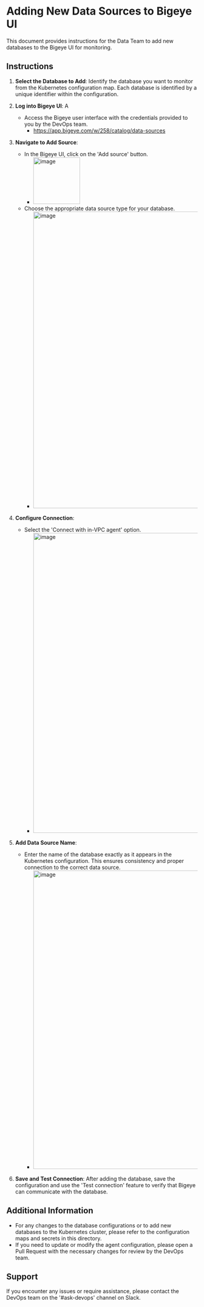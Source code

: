 # Adding New Data Sources to Bigeye UI

This document provides instructions for the Data Team to add new databases to the Bigeye UI for monitoring.

## Instructions

1. **Select the Database to Add**: Identify the database you want to monitor from the Kubernetes configuration map. Each database is identified by a unique identifier within the configuration.

2. **Log into Bigeye UI**: A
    - Access the Bigeye user interface with the credentials provided to you by the DevOps team.
        - https://app.bigeye.com/w/258/catalog/data-sources

3. **Navigate to Add Source**:
    - In the Bigeye UI, click on the 'Add source' button.
        - <img width="123" alt="image" src="https://github.com/clinician-nexus/kubernetes/assets/133695630/3142ceca-7506-4fe0-b35b-269a581c32de">
    - Choose the appropriate data source type for your database.
        - <img width="781" alt="image" src="https://github.com/clinician-nexus/kubernetes/assets/133695630/8e4d0fce-ee97-47d1-aa42-06de4d7fbd4f">

4. **Configure Connection**:
    - Select the 'Connect with in-VPC agent' option.
        - <img width="790" alt="image" src="https://github.com/clinician-nexus/kubernetes/assets/133695630/2efe71f2-452c-4661-b103-cfd8f142525f">
     
5. **Add Data Source Name**:
    - Enter the name of the database exactly as it appears in the Kubernetes configuration. This ensures consistency and proper connection to the correct data source.
        - <img width="786" alt="image" src="https://github.com/clinician-nexus/kubernetes/assets/133695630/b4ef048d-a27a-413c-aad7-4171027e6502">

6. **Save and Test Connection**: After adding the database, save the configuration and use the 'Test connection' feature to verify that Bigeye can communicate with the database.

## Additional Information

- For any changes to the database configurations or to add new databases to the Kubernetes cluster, please refer to the configuration maps and secrets in this directory.
- If you need to update or modify the agent configuration, please open a Pull Request with the necessary changes for review by the DevOps team.

## Support

If you encounter any issues or require assistance, please contact the DevOps team on the '#ask-devops' channel on Slack.
